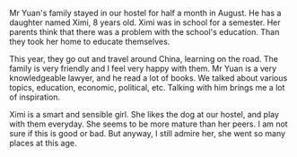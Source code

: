 Mr Yuan's family stayed in our hostel for half a month in August. He has a daughter named Ximi, 8 years old. Ximi was in school for a semester. Her parents think that there was a problem with the school's education. Than they took her home to educate themselves.

This year, they go out and travel around China, learning on the road. The family is very friendly and I feel very happy with them. Mr Yuan is a very knowledgeable lawyer, and he read a lot of books. We talked about various topics, education, economic, political, etc. Talking with him brings me a lot of inspiration.

Ximi is a smart and sensible girl. She likes the dog at our hostel, and play with them everyday. She seems to be more mature than her peers. I am not sure if this is good or bad. But anyway, I still admire her, she went so many places at this age.
